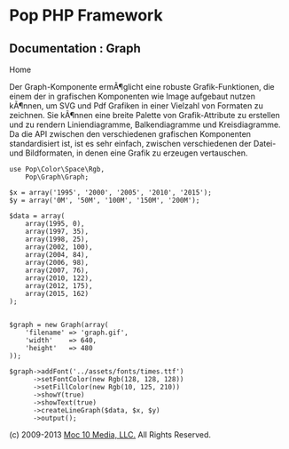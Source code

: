 Pop PHP Framework
=================

Documentation : Graph
---------------------

Home

Der Graph-Komponente ermÃ¶glicht eine robuste Grafik-Funktionen, die
einem der in grafischen Komponenten wie Image aufgebaut nutzen kÃ¶nnen,
um SVG und Pdf Grafiken in einer Vielzahl von Formaten zu zeichnen. Sie
kÃ¶nnen eine breite Palette von Grafik-Attribute zu erstellen und zu
rendern Liniendiagramme, Balkendiagramme und Kreisdiagramme. Da die API
zwischen den verschiedenen grafischen Komponenten standardisiert ist,
ist es sehr einfach, zwischen verschiedenen der Datei-und Bildformaten,
in denen eine Grafik zu erzeugen vertauschen.

    use Pop\Color\Space\Rgb,
        Pop\Graph\Graph;

    $x = array('1995', '2000', '2005', '2010', '2015');
    $y = array('0M', '50M', '100M', '150M', '200M');

    $data = array(
        array(1995, 0),
        array(1997, 35),
        array(1998, 25),
        array(2002, 100),
        array(2004, 84),
        array(2006, 98),
        array(2007, 76),
        array(2010, 122),
        array(2012, 175),
        array(2015, 162)
    );


    $graph = new Graph(array(
        'filename' => 'graph.gif',
        'width'    => 640,
        'height'   => 480
    ));

    $graph->addFont('../assets/fonts/times.ttf')
          ->setFontColor(new Rgb(128, 128, 128))
          ->setFillColor(new Rgb(10, 125, 210))
          ->showY(true)
          ->showText(true)
          ->createLineGraph($data, $x, $y)
          ->output();

\(c) 2009-2013 [Moc 10 Media, LLC.](http://www.moc10media.com) All
Rights Reserved.
